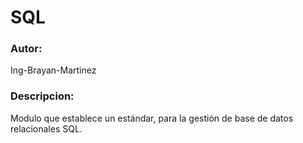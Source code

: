 # SQL

### Autor:

Ing-Brayan-Martinez

### Descripcion:

Modulo que establece un estándar, para la gestión de base de datos relacionales SQL.

